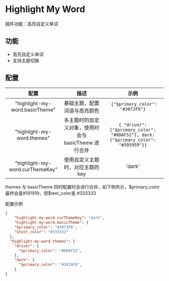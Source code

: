 # Highlight My Word

插件功能：高亮自定义单词

## 功能

- 高亮自定义单词
- 支持主题切换

## 配置

|              配置               |                         描述                         |                                       示例                                       |
| :-----------------------------: | :--------------------------------------------------: | :------------------------------------------------------------------------------: |
| "highlight-my-word.basicTheme"  |             基础主题，配置词语与高亮颜色             |                         ` {"$primary_color": "#3072F6"}`                         |
|   "highlight-my-word.themes"    | 多主题时的自定义对象，使用时会与 basicTheme 进行合并 | `{ "driver": {"$primary_color": "#0DAF52"}, dark:{"$primary_color": "#595959"}}` |
| "highlight-my-word.curThemeKey" |           使用自定义主题时，对应主题的 key           |                                      'dark'                                      |

themes 与 basicTheme 同时配置时会进行合并，如下例所示，$primary_color最终会是#191919，但$text_color是 #333333

配置示例

```json
{
    "highlight-my-word.curThemeKey": "dark",
    "highlight-my-word.basicTheme": {
    "$primary_color": "#3072F6",
    "$text_color": "#333333"
  },
  "highlight-my-word.themes": {
    "driver": {
      "$primary_color": "#0DAF52",
    },
    "dark": {
      "$primary_color": "#191919",
    }
}
```
